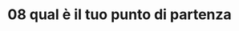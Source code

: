 # 08 qual è il tuo punto di partenza
<!--  prima di iniziare è fondamentale capire da dove si parte.

Sia in un viaggio dobbiamo conoscere il nostro punto di partenza sia se vogliamo raggiungere un obiettivo 

PEr questo lo stato di salute
ti indica 
se hai bisogno di cura riabilitazione prevenzione performances benessere fitness estetica 

Il percorso che proponiamo è sull'educazione perchè l'educazione è trasversale a tutti questi obiettivi.


-->
<!--stackedit_data:
eyJoaXN0b3J5IjpbNzAxMzMxMzIyXX0=
-->